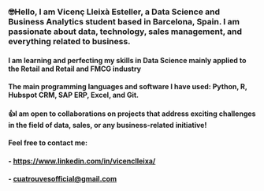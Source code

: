 

### 🤓Hello, I am Vicenç Lleixà Esteller, a **Data Science and Business Analytics** student based in Barcelona, Spain. I am passionate about **data, technology, sales management, and everything related to business.**

#### I am learning and perfecting my skills in Data Science mainly applied to the Retail and Retail and FMCG industry 
#### The main programming languages and software I have used: Python, R, Hubspot CRM, SAP ERP, Excel, and Git.

#### 👍I am **open to collaborations** on projects that address exciting challenges in the field of data, sales, or any business-related initiative!

#### Feel free to **contact** me: 
#### - https://www.linkedin.com/in/vicenclleixa/
#### - cuatrouvesofficial@gmail.com



<!---
vicenclleixa/vicenclleixa is a ✨ special ✨ repository because its `README.md` (this file) appears on your GitHub profile.
You can click the Preview link to take a look at your changes.
--->
